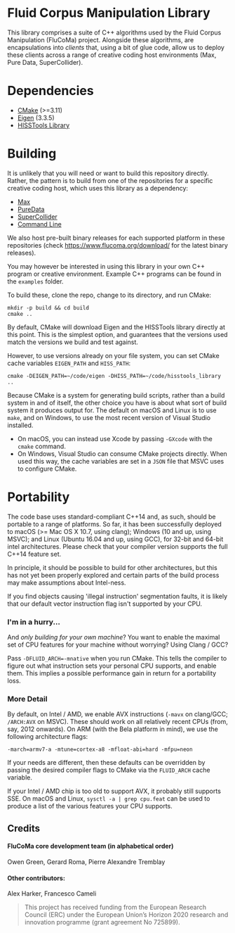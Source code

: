 # Fluid Corpus Manipulation Library

This library comprises a suite of C++ algorithms used by the Fluid Corpus Manipulation (FluCoMa) project. Alongside these algorithms, are encapsulations into *clients* that, using a bit of glue code, allow us to deploy these clients across a range of creative coding host environments (Max, Pure Data, SuperCollider).

# Dependencies

* [CMake](http://cmake.org) (>=3.11)
* [Eigen](https://gitlab.com/libeigen/eigen) (3.3.5)
* [HISSTools Library](https://github.com/AlexHarker/HISSTools_Library)

# Building
It is unlikely that you will need or want to build this repository directly. Rather, the pattern is to build from one of the repositories for a specific creative coding host, which uses this library as a dependency:

* [Max](https://github.com/flucoma/flucoma-max)
* [PureData](https://github.com/flucoma/flucoma-pd)
* [SuperCollider](https://github.com/flucoma/flucoma-sc)
* [Command Line](https://github.com/flucoma/flucoma-cli)

We also host pre-built binary releases for each supported platform in these repositories (check https://www.flucoma.org/download/ for the latest binary releases).

You may however be interested in using this library in your own C++ program or creative environment. Example C++ programs can be found in the `examples` folder.

To build these, clone the repo, change to its directory, and run CMake:
```
mkdir -p build && cd build
cmake ..
```
By default, CMake will download Eigen and the HISSTools library directly at this point. This is the simplest option, and guarantees that the versions used match the versions we build and test against.

However, to use versions already on your file system, you can set CMake cache variables `EIGEN_PATH` and `HISS_PATH`:

```
cmake -DEIGEN_PATH=~/code/eigen -DHISS_PATH=~/code/hisstools_library ..
```
Because CMake is a system for generating build scripts, rather than a build system in and of itself, the other choice you have is about what sort of build system it produces output for. The default on macOS and Linux is to use `make`, and on Windows, to use the most recent version of Visual Studio installed.

* On macOS, you can instead use Xcode by passing `-GXcode` with the `cmake` command.
* On Windows, Visual Studio can consume CMake projects directly. When used this way, the cache variables are set in a `JSON` file that MSVC uses to configure CMake.

# Portability
The code base uses standard-compliant C++14 and, as such, should be portable to a range of platforms. So far, it has been successfully deployed to macOS (>= Mac OS X 10.7, using clang); Windows (10 and up, using MSVC); and Linux (Ubuntu 16.04 and up, using GCC), for 32-bit and 64-bit intel architectures. Please check that your compiler version supports the full C++14 feature set.

In principle, it should be possible to build for other architectures, but this has not yet been properly explored and certain parts of the build process may make assumptions about Intel-ness.

If you find objects causing 'illegal instruction' segmentation faults, it is likely that our default vector instruction flag isn't supported by your CPU.

### I'm in a hurry...

And *only building for your own machine*? You want to enable the maximal set of CPU features for your machine without worrying? Using Clang / GCC?

Pass `-DFLUID_ARCH=-mnative` when you run CMake. This tells the compiler to figure out what instruction sets your personal CPU supports, and enable them. This implies a possible performance gain in return for a portability loss.

### More Detail
By default, on Intel / AMD, we enable AVX instructions (`-mavx` on clang/GCC; `/ARCH:AVX` on MSVC). These should work on all relatively recent CPUs (from, say, 2012 onwards). On ARM (with the Bela platform in mind), we use the following architecture flags:

```
-march=armv7-a -mtune=cortex-a8 -mfloat-abi=hard -mfpu=neon
```

If your needs are different, then these defaults can be overridden by passing the desired compiler flags to CMake via the `FLUID_ARCH` cache variable.

If your Intel / AMD chip is too old to support AVX, it probably still supports SSE. On macOS and Linux, `sysctl -a | grep cpu.feat` can be used to produce a list of the various features your CPU supports.

## Credits 
#### FluCoMa core development team (in alphabetical order)
Owen Green, Gerard Roma, Pierre Alexandre Tremblay

#### Other contributors:
Alex Harker, Francesco Cameli

> This project has received funding from the European Research Council (ERC) under the European Union’s Horizon 2020 research and innovation programme (grant agreement No 725899).

